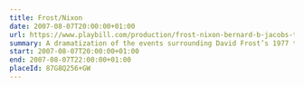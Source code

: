 ```yaml
---
title: Frost/Nixon
date: 2007-08-07T20:00:00+01:00
url: https://www.playbill.com/production/frost-nixon-bernard-b-jacobs-theatre-vault-0000010173
summary: A dramatization of the events surrounding David Frost’s 1977 television interviews with Richard Nixon — among the most famous political interviews of all time.
start: 2007-08-07T20:00:00+01:00
end: 2007-08-07T22:00:00+01:00
placeId: 87G8Q256+GW
---
```

